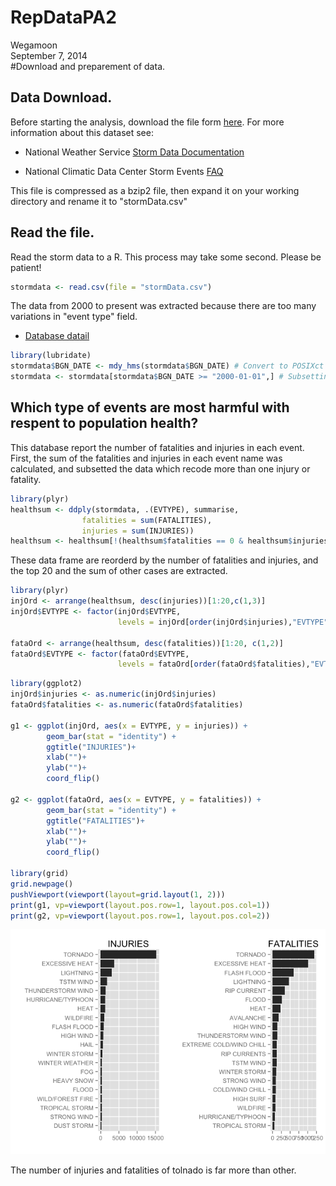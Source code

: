 # RepDataPA2
Wegamoon  
September 7, 2014  
#Download and preparement of data.

## Data Download.

Before starting the analysis, download the file form [here](https://d396qusza40orc.cloudfront.net/repdata%2Fdata%2FStormData.csv.bz2). For more information
about this dataset see:

- National Weather Service [Storm Data Documentation][1]

- National Climatic Data Center Storm Events [FAQ][2]

[1]: https://d396qusza40orc.cloudfront.net/repdata%2Fpeer2_doc%2Fpd01016005curr.pdf
[2]: https://d396qusza40orc.cloudfront.net/repdata%2Fpeer2_doc%2FNCDC%20Storm%20Events-FAQ%20Page.pdf


This file is compressed as a bzip2 file, then expand it on your working
directory and rename it to "stormData.csv"

## Read the file.

Read the storm data to a R. This process may take some second. 
Please be patient!


```r
stormdata <- read.csv(file = "stormData.csv")
```

The data from 2000 to present was extracted because there are too many 
variations in "event type" field. 

- [Database datail](http://www.ncdc.noaa.gov/stormevents/details.jsp?type=collection)


```r
library(lubridate)
stormdata$BGN_DATE <- mdy_hms(stormdata$BGN_DATE) # Convert to POSIXct format
stormdata <- stormdata[stormdata$BGN_DATE >= "2000-01-01",] # Subsetting
```


## Which type of events are most harmful with respent to population health?
This database report the number of fatalities and injuries in each event.
First, the sum of the fatalities and injuries in each event name was calculated,
and subsetted the data which recode more than one injury or fatality.


```r
library(plyr)
healthsum <- ddply(stormdata, .(EVTYPE), summarise,
                fatalities = sum(FATALITIES),
                injuries = sum(INJURIES))
healthsum <- healthsum[!(healthsum$fatalities == 0 & healthsum$injuries == 0),]
```

These data frame are reorderd by the number of fatalities and injuries,
and the top 20 and the sum of other cases are extracted.


```r
library(plyr)
injOrd <- arrange(healthsum, desc(injuries))[1:20,c(1,3)]
injOrd$EVTYPE <- factor(injOrd$EVTYPE,
                        levels = injOrd[order(injOrd$injuries),"EVTYPE"])

fataOrd <- arrange(healthsum, desc(fatalities))[1:20, c(1,2)]
fataOrd$EVTYPE <- factor(fataOrd$EVTYPE,
                        levels = fataOrd[order(fataOrd$fatalities),"EVTYPE"])
```



```r
library(ggplot2)
injOrd$injuries <- as.numeric(injOrd$injuries)
fataOrd$fatalities <- as.numeric(fataOrd$fatalities)

g1 <- ggplot(injOrd, aes(x = EVTYPE, y = injuries)) +
        geom_bar(stat = "identity") +
        ggtitle("INJURIES")+
        xlab("")+
        ylab("")+
        coord_flip()

g2 <- ggplot(fataOrd, aes(x = EVTYPE, y = fatalities)) +
        geom_bar(stat = "identity") +
        ggtitle("FATALITIES")+
        xlab("")+
        ylab("")+
        coord_flip()

library(grid)
grid.newpage()
pushViewport(viewport(layout=grid.layout(1, 2)))
print(g1, vp=viewport(layout.pos.row=1, layout.pos.col=1))
print(g2, vp=viewport(layout.pos.row=1, layout.pos.col=2))
```

![plot of chunk plotting](./Storm_files/figure-html/plotting.png) 

The number of injuries and fatalities of tolnado is far more than other.
